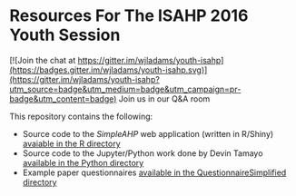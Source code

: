 # Resources For The ISAHP 2016 Youth Session

[![Join the chat at https://gitter.im/wjladams/youth-isahp](https://badges.gitter.im/wjladams/youth-isahp.svg)](https://gitter.im/wjladams/youth-isahp?utm_source=badge&utm_medium=badge&utm_campaign=pr-badge&utm_content=badge) Join us in our Q&A room 

This repository contains the following:

* Source code to the *SimpleAHP* web application (written in R/Shiny) [avaiable in the R directory](R/)
* Source code to the Jupyter/Python work done by Devin Tamayo [available in the Python directory](Python/)
* Example paper questionnaires [available in the QuestionnaireSimplified directory](QuestionnaireSimplified/)
